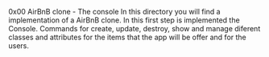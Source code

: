 

0x00 AirBnB clone - The console
In this directory you will find a implementation of a AirBnB clone. In this first step is implemented the Console. Commands for create, update, destroy, show and manage diferent classes and attributes for the items that the app will be offer and for the users.